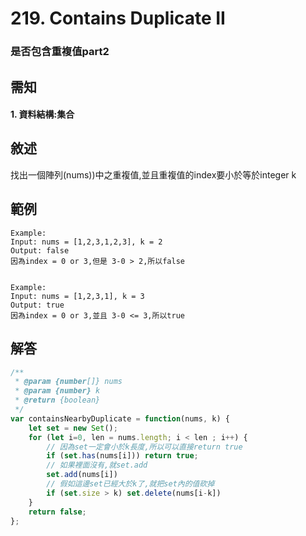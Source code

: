 # 219. Contains Duplicate II
### 是否包含重複值part2

## 需知
#### 1. 資料結構:集合

## 敘述
找出一個陣列(nums))中之重複值,並且重複值的index要小於等於integer k

## 範例
```
Example:
Input: nums = [1,2,3,1,2,3], k = 2
Output: false
因為index = 0 or 3,但是 3-0 > 2,所以false


Example:
Input: nums = [1,2,3,1], k = 3
Output: true
因為index = 0 or 3,並且 3-0 <= 3,所以true
```
## 解答
```javascript
/**
 * @param {number[]} nums
 * @param {number} k
 * @return {boolean}
 */
var containsNearbyDuplicate = function(nums, k) {
    let set = new Set();
    for (let i=0, len = nums.length; i < len ; i++) {
        // 因為set一定會小於k長度,所以可以直接return true
        if (set.has(nums[i])) return true;
        // 如果裡面沒有,就set.add
        set.add(nums[i])
        // 假如這邊set已經大於k了,就把set內的值砍掉
        if (set.size > k) set.delete(nums[i-k])
    }
    return false;
};
```
